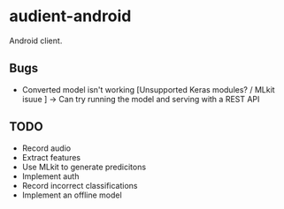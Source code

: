 # audient-android
Android client.

## Bugs
* Converted model isn't working [Unsupported Keras modules? / MLkit isuue ] -> Can try running the model and serving with a REST API

## TODO
* Record audio
* Extract features
* Use MLkit to generate predicitons
* Implement auth
* Record incorrect classifications
* Implement an offline model
